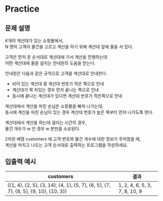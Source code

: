 Practice
===

문제 설명
---

K개의 계산대가 있는 쇼핑몰에서,    
N 명의 고객이 물건을 고르고 계산을 하기 위해 계산대 앞에 줄을 서 있다.

고객은 먼저 온 순서대로 계산대에 가서 계산을 진행하는데  
어떤 계산대에 줄을 설지는 안내원의 도움을 받는다.

안내원은 다음과 같은 규칙으로 고객을 계산대로 안내한다.  
* 비어 있는 계산대 중 계산대 번호가 작은 쪽으로 안내
* 계산대가 꽉 차있는 경우 먼저 끝나는 쪽으로 안내
* 동시에 끝나는 계산대가 있다면 계산대 번호가 작은쪽으로 안내
 
계산대에서 계산을 마친 손님은 쇼핑몰을 빠져 나가는데,  
동시에 계산을 마친 손님이 있는 경우 계산대 번호가 높은 쪽부터 먼저 나가도록 한다.

계산대에서 계산을 하는데 걸리는 시간의 경우,   
물건 개수가 w 인 경우 w 분만큼 소요된다.

2차원 배열 customers 에 고객 번호와 물건 개수에 대한 정보가 주어졌을 때,  
계산을 마치고 나오는 고객 순서대로 출력하는 프로그램을 작성하세요.



입출력 예시
---
|customers|결과|
|---|---|
|{{1, 4}, {2, 5}, {3, 14}, {4, 1}, {5, 7}, {6, 5}, {7, 7}, {8, 5}, {9, 10}, {10, 3}}|1, 2, 4, 6, 5, 3, 7, 8, 10, 9|
